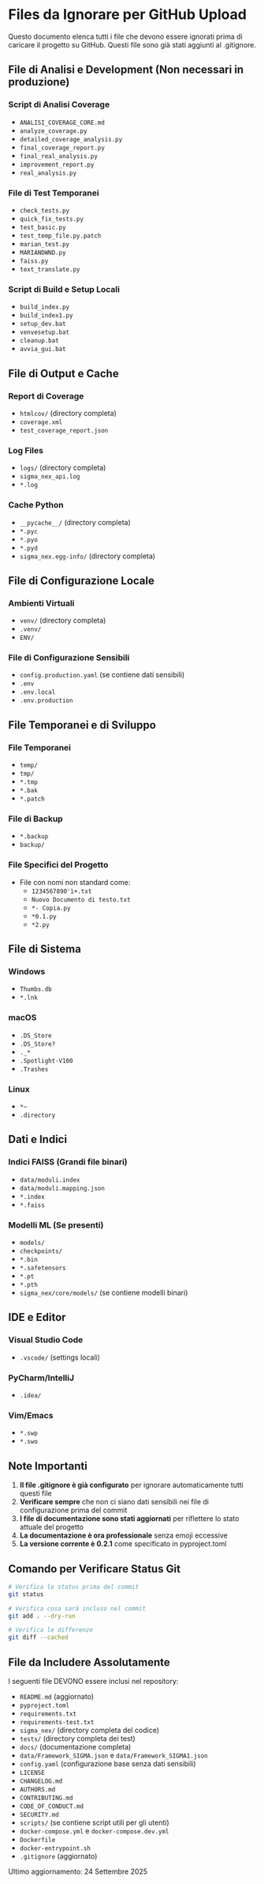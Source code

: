 # Files da Ignorare per GitHub Upload

Questo documento elenca tutti i file che devono essere ignorati prima di caricare il progetto su GitHub. Questi file sono già stati aggiunti al .gitignore.

## File di Analisi e Development (Non necessari in produzione)

### Script di Analisi Coverage
- `ANALISI_COVERAGE_CORE.md`
- `analyze_coverage.py`
- `detailed_coverage_analysis.py`
- `final_coverage_report.py`
- `final_real_analysis.py`
- `improvement_report.py`
- `real_analysis.py`

### File di Test Temporanei
- `check_tests.py`
- `quick_fix_tests.py`
- `test_basic.py`
- `test_temp_file.py.patch`
- `marian_test.py`
- `MARIANDWND.py`
- `faiss.py`
- `text_translate.py`

### Script di Build e Setup Locali
- `build_index.py`
- `build_index1.py`
- `setup_dev.bat`
- `venvesetup.bat`
- `cleanup.bat`
- `avvia_gui.bat`

## File di Output e Cache

### Report di Coverage
- `htmlcov/` (directory completa)
- `coverage.xml`
- `test_coverage_report.json`

### Log Files
- `logs/` (directory completa)
- `sigma_nex_api.log`
- `*.log`

### Cache Python
- `__pycache__/` (directory completa)
- `*.pyc`
- `*.pyo`
- `*.pyd`
- `sigma_nex.egg-info/` (directory completa)

## File di Configurazione Locale

### Ambienti Virtuali
- `venv/` (directory completa)
- `.venv/`
- `ENV/`

### File di Configurazione Sensibili
- `config.production.yaml` (se contiene dati sensibili)
- `.env`
- `.env.local`
- `.env.production`

## File Temporanei e di Sviluppo

### File Temporanei
- `temp/`
- `tmp/`
- `*.tmp`
- `*.bak`
- `*.patch`

### File di Backup
- `*.backup`
- `backup/`

### File Specifici del Progetto
- File con nomi non standard come:
  - `1234567890'ì+.txt`
  - `Nuovo Documento di testo.txt`
  - `*- Copia.py`
  - `*0.1.py`
  - `*2.py`

## File di Sistema

### Windows
- `Thumbs.db`
- `*.lnk`

### macOS
- `.DS_Store`
- `.DS_Store?`
- `._*`
- `.Spotlight-V100`
- `.Trashes`

### Linux
- `*~`
- `.directory`

## Dati e Indici

### Indici FAISS (Grandi file binari)
- `data/moduli.index`
- `data/moduli.mapping.json`
- `*.index`
- `*.faiss`

### Modelli ML (Se presenti)
- `models/`
- `checkpoints/`
- `*.bin`
- `*.safetensors`
- `*.pt`
- `*.pth`
- `sigma_nex/core/models/` (se contiene modelli binari)

## IDE e Editor

### Visual Studio Code
- `.vscode/` (settings locali)

### PyCharm/IntelliJ
- `.idea/`

### Vim/Emacs
- `*.swp`
- `*.swo`

## Note Importanti

1. **Il file .gitignore è già configurato** per ignorare automaticamente tutti questi file
2. **Verificare sempre** che non ci siano dati sensibili nei file di configurazione prima del commit
3. **I file di documentazione sono stati aggiornati** per riflettere lo stato attuale del progetto
4. **La documentazione è ora professionale** senza emoji eccessive
5. **La versione corrente è 0.2.1** come specificato in pyproject.toml

## Comando per Verificare Status Git

```bash
# Verifica lo status prima del commit
git status

# Verifica cosa sarà incluso nel commit
git add . --dry-run

# Verifica le differenze
git diff --cached
```

## File da Includere Assolutamente

I seguenti file DEVONO essere inclusi nel repository:

- `README.md` (aggiornato)
- `pyproject.toml`
- `requirements.txt`
- `requirements-test.txt`
- `sigma_nex/` (directory completa del codice)
- `tests/` (directory completa dei test)
- `docs/` (documentazione completa)
- `data/Framework_SIGMA.json` e `data/Framework_SIGMA1.json`
- `config.yaml` (configurazione base senza dati sensibili)
- `LICENSE`
- `CHANGELOG.md`
- `AUTHORS.md`
- `CONTRIBUTING.md`
- `CODE_OF_CONDUCT.md`
- `SECURITY.md`
- `scripts/` (se contiene script utili per gli utenti)
- `docker-compose.yml` e `docker-compose.dev.yml`
- `Dockerfile`
- `docker-entrypoint.sh`
- `.gitignore` (aggiornato)

Ultimo aggiornamento: 24 Settembre 2025